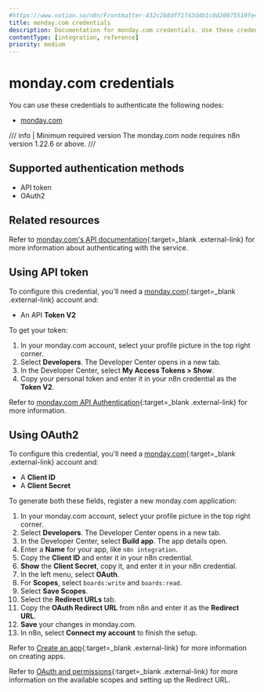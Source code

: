 ```yaml
---
#https://www.notion.so/n8n/Frontmatter-432c2b8dff1f43d4b1c8d20075510fe4
title: monday.com credentials
description: Documentation for monday.com credentials. Use these credentials to authenticate monday.com in n8n, a workflow automation platform.
contentType: [integration, reference]
priority: medium
---
```


# monday.com credentials

You can use these credentials to authenticate the following nodes:

- [monday.com](/integrations/builtin/app-nodes/n8n-nodes-base.mondaycom.md)

/// info | Minimum required version
The monday.com node requires n8n version 1.22.6 or above.
///

## Supported authentication methods

- API token
- OAuth2

## Related resources

Refer to [monday.com's API documentation](https://developer.monday.com/api-reference/docs/basics){:target=_blank .external-link} for more information about authenticating with the service.

## Using API token

To configure this credential, you'll need a [monday.com](https://monday.com/){:target=_blank .external-link} account and:

- An API **Token V2**

To get your token:

1. In your monday.com account, select your profile picture in the top right corner.
2. Select **Developers**. The Developer Center opens in a new tab.
3. In the Developer Center, select **My Access Tokens > Show**.
4. Copy your personal token and enter it in your n8n credential as the **Token V2**.

Refer to [monday.com API Authentication](https://developer.monday.com/api-reference/docs/authentication){:target=_blank .external-link} for more information.

## Using OAuth2

To configure this credential, you'll need a [monday.com](https://monday.com/){:target=_blank .external-link} account and:

- A **Client ID**
- A **Client Secret**

To generate both these fields, register a new monday.com application:

1. In your monday.com account, select your profile picture in the top right corner.
2. Select **Developers**. The Developer Center opens in a new tab.
3. In the Developer Center, select **Build app**. The app details open.
4. Enter a **Name** for your app, like `n8n integration`.
5. Copy the **Client ID** and enter it in your n8n credential.
6. **Show** the **Client Secret**, copy it, and enter it in your n8n credential.
7. In the left menu, select **OAuth**.
8. For **Scopes**, select `boards:write` and `boards:read`.
9. Select **Save Scopes**.
10. Select the **Redirect URLs** tab.
11. Copy the **OAuth Redirect URL** from n8n and enter it as the **Redirect URL**.
12. **Save** your changes in monday.com.
13. In n8n, select **Connect my account** to finish the setup.

 Refer to [Create an app](https://developer.monday.com/apps/docs/create-an-app){:target=_blank .external-link} for more information on creating apps.
 
 Refer to [OAuth and permissions](https://developer.monday.com/apps/docs/oauth){:target=_blank .external-link} for more information on the available scopes and setting up the Redirect URL.
